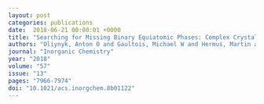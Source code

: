 ```yaml
---
layout: post
categories: publications
date:  2018-06-21 00:00:01 +0000
title: "Searching for Missing Binary Equiatomic Phases: Complex Crystal Chemistry in the Hf- In System"
authors: "Oliynyk, Anton O and Gaultois, Michael W and Hermus, Martin and Morris, Andrew J and Mar, Arthur and Brgoch, Jakoah"
journal: "Inorganic Chemistry"
year: "2018"
volume: "57"
issue: "13"
pages: "7966-7974"
doi: "10.1021/acs.inorgchem.8b01122"
---
```

